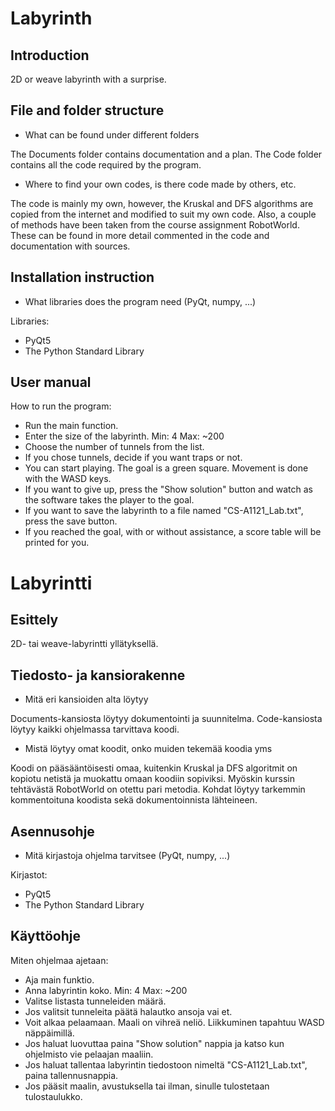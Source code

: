 # Labyrinth

## Introduction
2D or weave labyrinth with a surprise.

## File and folder structure

  - What can be found under different folders

  The Documents folder contains documentation and a plan. The Code folder contains all the code required by the program.
  - Where to find your own codes, is there code made by others, etc.

 The code is mainly my own, however, the Kruskal and DFS algorithms are copied from the internet and modified to suit my own code. Also, a couple of methods have been taken from the course assignment RobotWorld. These can be found in more detail commented in the code and documentation with     sources.

## Installation instruction

  - What libraries does the program need (PyQt, numpy, ...)

Libraries:
- PyQt5
- The Python Standard Library

## User manual

How to run the program:

  - Run the main function.
  - Enter the size of the labyrinth. Min: 4 Max: ~200
  - Choose the number of tunnels from the list.
  - If you chose tunnels, decide if you want traps or not.
  - You can start playing. The goal is a green square. Movement is done with the WASD keys.
  - If you want to give up, press the "Show solution" button and watch as the software takes the player to the goal.
  - If you want to save the labyrinth to a file named "CS-A1121_Lab.txt", press the save button.
  - If you reached the goal, with or without assistance, a score table will be printed for you.


# Labyrintti

## Esittely
2D- tai weave-labyrintti yllätyksellä.

## Tiedosto- ja kansiorakenne

  - Mitä eri kansioiden alta löytyy

  Documents-kansiosta löytyy dokumentointi ja suunnitelma. Code-kansiosta löytyy kaikki ohjelmassa tarvittava koodi.
  - Mistä löytyy omat koodit, onko muiden tekemää koodia yms

  Koodi on pääsääntöisesti omaa, kuitenkin Kruskal ja DFS algoritmit on kopiotu netistä ja muokattu omaan koodiin sopiviksi. Myöskin kurssin tehtävästä RobotWorld on otettu pari metodia. Kohdat löytyy tarkemmin kommentoituna koodista sekä dokumentoinnista lähteineen.


## Asennusohje

  - Mitä kirjastoja ohjelma tarvitsee (PyQt, numpy, ...)

Kirjastot:
- PyQt5
- The Python Standard Library

## Käyttöohje

  Miten ohjelmaa ajetaan:

  - Aja main funktio.
  - Anna labyrintin koko. Min: 4 Max: ~200
  - Valitse listasta tunneleiden määrä.
  - Jos valitsit tunneleita päätä halautko ansoja vai et.
  - Voit alkaa pelaamaan. Maali on vihreä neliö. Liikkuminen tapahtuu WASD näppäimillä.
  - Jos haluat luovuttaa paina "Show solution" nappia ja katso kun ohjelmisto vie pelaajan maaliin.
  - Jos haluat tallentaa labyrintin tiedostoon nimeltä "CS-A1121_Lab.txt", paina tallennusnappia.
  - Jos pääsit maalin, avustuksella tai ilman, sinulle tulostetaan tulostaulukko.
  
